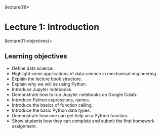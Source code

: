(lecture01)=
# Lecture 1: Introduction

(lecture01-objectives)=
## Learning objectives

+ Define data science.
+ Highlight some applications of data science in mechanical engineering.
+ Explain the lecture book structure.
+ Explain why we will be using Python.
+ Introduce Jupyter notebooks.
+ Demonstrate how to run Jupyter notebooks on Google Colab.
+ Introduce Python expressions, names.
+ Introduce the basics of function calling.
+ Introduce the basic Python data types.
+ Demonstrate how one can get help on a Python function.
+ Show students how they can complete and submit the first homework assignment.
